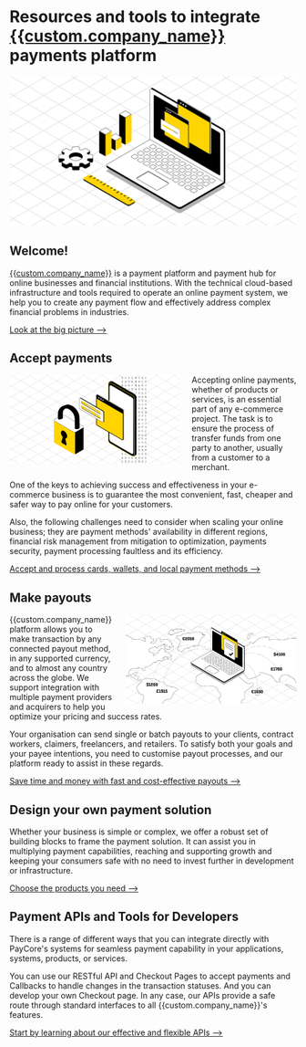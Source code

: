 # Resources and tools to integrate [{{custom.company_name}}]({{custom.website_url}}) payments platform

![Build your payment solution!](images/intro.jpg)

## Welcome!

[{{custom.company_name}}]({{custom.website_url}}) is a payment platform and payment hub for online businesses and financial institutions. With the technical cloud-based infrastructure and tools required to operate an online payment system, we help you to create any payment flow and effectively address complex financial problems in industries.

[Look at the big picture -->](getting-started/platform-overview/)

## Accept payments

<img src="images/secure-payment.png" alt="PayCore Payments" style="width: 300px; float: left; padding-right: 20px;">

Accepting online payments, whether of products or services, is an essential part of any e-commerce project. The task is to ensure the process of transfer funds from one party to another, usually from a customer to a merchant.

One of the keys to achieving success and effectiveness in your e-commerce business is to guarantee the most convenient, fast, cheaper and safer way to pay online for your customers.

Also, the following challenges need to consider when scaling your online business; they are payment methods' availability in different regions, financial risk management from mitigation to optimization, payments security, payment processing faultless and its efficiency.

[Accept and process cards, wallets, and local payment methods -->](getting-started/first-payment/#receiving-your-first-payment)

## Make payouts

<img src="images/payouts-all-over.png" alt="PayCore Payouts" style="width: 300px; float: right; padding-left: 20px;">

{{custom.company_name}} platform allows you to make transaction by any connected payout method, in any supported currency, and to almost any country across the globe. We support integration with multiple payment providers and acquirers to help you optimize your pricing and success rates.

Your organisation can send single or batch payouts to your clients, contract workers, claimers, freelancers, and retailers. To satisfy both your goals and your payee intentions, you need to customise payout processes, and our platform ready to assist in these regards.

[Save time and money with fast and cost-effective payouts -->](getting-started/first-payment/#make-your-first-payout)

## Design your own payment solution

Whether your business is simple or complex, we offer a robust set of building blocks to frame the payment solution. It can assist you in multiplying payment capabilities, reaching and supporting growth and keeping your consumers safe with no need to invest further in development or infrastructure.

[Choose the products you need -->](products/)

## Payment APIs and Tools for Developers

There is a range of different ways that you can integrate directly with PayCore's systems for seamless payment capability in your applications, systems, products, or services.

You can use our RESTful API and Checkout Pages to accept payments and Callbacks­ to handle changes in the transaction statuses. And you can develop your own Checkout page. In any case, our APIs provide a safe route through standard interfaces to all {{custom.company_name}}'s features.

[Start by learning about our effective and flexible APIs -->](integration/)
